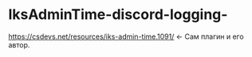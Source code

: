 # IksAdminTime-discord-logging-
https://csdevs.net/resources/iks-admin-time.1091/ &lt;- Сам плагин и его автор.
